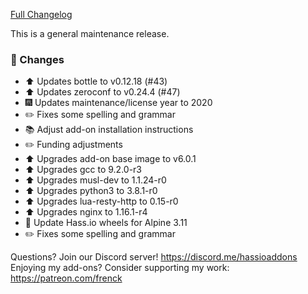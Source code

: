 [Full Changelog][changelog]

This is a general maintenance release.

### 🔨 Changes

- :arrow_up: Updates bottle to v0.12.18 (#43)
- :arrow_up: Updates zeroconf to v0.24.4 (#47)
- :fireworks: Updates maintenance/license year to 2020
- :pencil2: Fixes some spelling and grammar
- :books: Adjust add-on installation instructions
- :pencil2: Funding adjustments
- :arrow_up: Upgrades add-on base image to v6.0.1
- :arrow_up: Upgrades gcc to 9.2.0-r3
- :arrow_up: Upgrades musl-dev to 1.1.24-r0
- :arrow_up: Upgrades python3 to 3.8.1-r0
- :arrow_up: Upgrades lua-resty-http to 0.15-r0
- :arrow_up: Upgrades nginx to 1.16.1-r4
- :hammer: Update Hass.io wheels for Alpine 3.11
- :pencil2: Fixes some spelling and grammar

[changelog]: https://github.com/hassio-addons/addon-glances/compare/v0.5.6...v0.6.0

Questions? Join our Discord server! https://discord.me/hassioaddons
Enjoying my add-ons? Consider supporting my work: https://patreon.com/frenck